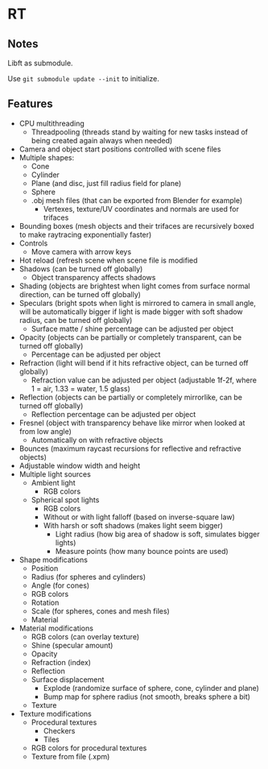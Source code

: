 # RT

## Notes

Libft as submodule.

Use ```git submodule update --init``` to initialize.

## Features
- CPU multithreading
  - Threadpooling (threads stand by waiting for new tasks instead of being created again always when needed)
- Camera and object start positions controlled with scene files
- Multiple shapes:
  - Cone
  - Cylinder
  - Plane (and disc, just fill radius field for plane)
  - Sphere
  - .obj mesh files (that can be exported from Blender for example)
    - Vertexes, texture/UV coordinates and normals are used for trifaces
- Bounding boxes (mesh objects and their trifaces are recursively boxed to make raytracing exponentially faster)
- Controls
  - Move camera with arrow keys
- Hot reload (refresh scene when scene file is modified
- Shadows (can be turned off globally)
  - Object transparency affects shadows
- Shading (objects are brightest when light comes from surface normal direction, can be turned off globally)
- Speculars (bright spots when light is mirrored to camera in small angle, will be automatically bigger if light is made bigger with soft shadow radius, can be turned off globally)
  - Surface matte / shine percentage can be adjusted per object
- Opacity (objects can be partially or completely transparent, can be turned off globally)
  - Percentage can be adjusted per object
- Refraction (light will bend if it hits refractive object, can be turned off globally)
  - Refraction value can be adjusted per object (adjustable 1f-2f, where 1 = air, 1.33 = water, 1.5 glass)
- Reflection (objects can be partially or completely mirrorlike, can be turned off globally)
  - Reflection percentage can be adjusted per object
- Fresnel (object with transparency behave like mirror when looked at from low angle)
  - Automatically on with refractive objects
- Bounces (maximum raycast recursions for reflective and refractive objects)
- Adjustable window width and height
- Multiple light sources
  - Ambient light
    - RGB colors
  - Spherical spot lights
    - RGB colors
    - Without or with light falloff (based on inverse-square law)
    - With harsh or soft shadows (makes light seem bigger)
      - Light radius (how big area of shadow is soft, simulates bigger lights)
      - Measure points (how many bounce points are used)
- Shape modifications
  - Position
  - Radius (for spheres and cylinders)
  - Angle (for cones)
  - RGB colors
  - Rotation
  - Scale (for spheres, cones and mesh files)
  - Material
- Material modifications
  - RGB colors (can overlay texture)
  - Shine (specular amount)
  - Opacity
  - Refraction (index)
  - Reflection
  - Surface displacement
    - Explode (randomize surface of sphere, cone, cylinder and plane)
    - Bump map for sphere radius (not smooth, breaks sphere a bit)
  - Texture
- Texture modifications
  - Procedural textures
    - Checkers
    - Tiles
  - RGB colors for procedural textures
  - Texture from file (.xpm)

